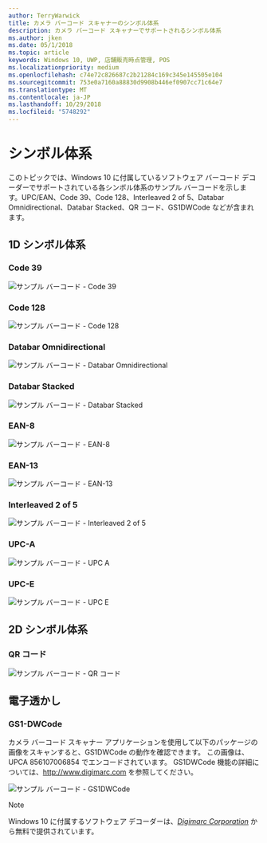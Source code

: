 ```yaml
---
author: TerryWarwick
title: カメラ バーコード スキャナーのシンボル体系
description: カメラ バーコード スキャナーでサポートされるシンボル体系
ms.author: jken
ms.date: 05/1/2018
ms.topic: article
keywords: Windows 10, UWP, 店舗販売時点管理, POS
ms.localizationpriority: medium
ms.openlocfilehash: c74e72c826687c2b21284c169c345e145505e104
ms.sourcegitcommit: 753e0a7160a88830d9908b446ef0907cc71c64e7
ms.translationtype: MT
ms.contentlocale: ja-JP
ms.lasthandoff: 10/29/2018
ms.locfileid: "5748292"
---
```

# <a name="symbologies"></a>シンボル体系
このトピックでは、Windows 10 に付属しているソフトウェア バーコード デコーダーでサポートされている各シンボル体系のサンプル バーコードを示します。UPC/EAN、Code 39、Code 128、Interleaved 2 of 5、Databar Omnidirectional、Databar Stacked、QR コード、GS1DWCode などが含まれます。

## <a name="1d-symbologies"></a>1D シンボル体系

### <a name="code-39"></a>Code 39
![サンプル バーコード - Code 39](images/pos/sample-barcode-code39.png)

### <a name="code-128"></a>Code 128
![サンプル バーコード - Code 128](images/pos/sample-barcode-code128.png)

### <a name="databar-omnidirectional"></a>Databar Omnidirectional
![サンプル バーコード - Databar Omnidirectional](images/pos/sample-barcode-databar-omnidirectional.png) 
### <a name="databar-stacked"></a>Databar Stacked
![サンプル バーコード - Databar Stacked](images/pos/sample-barcode-databar-stacked.png)

### <a name="ean-8"></a>EAN-8
![サンプル バーコード - EAN-8](images/pos/sample-barcode-ean8.png)

### <a name="ean-13"></a>EAN-13
![サンプル バーコード - EAN-13](images/pos/sample-barcode-ean13.png)

### <a name="interleaved-2-of-5"></a>Interleaved 2 of 5
![サンプル バーコード - Interleaved 2 of 5](images/pos/sample-barcode-interleaved-2-of-5.png)

### <a name="upc-a"></a>UPC-A
![サンプル バーコード - UPC A](images/pos/sample-barcode-upca.png)

### <a name="upc-e"></a>UPC-E
![サンプル バーコード - UPC E](images/pos/sample-barcode-upce.png)

## <a name="2d-symbologies"></a>2D シンボル体系
### <a name="qr-code"></a>QR コード
![サンプル バーコード - QR コード](images/pos/sample-barcode-qrcode.png)

## <a name="digital-watermark"></a>電子透かし
### <a name="gs1-dwcode"></a>GS1-DWCode

カメラ バーコード スキャナー アプリケーションを使用して以下のパッケージの画像をスキャンすると、GS1DWCode の動作を確認できます。  この画像は、UPCA 856107006854 でエンコードされています。  GS1DWCode 機能の詳細については、http://www.digimarc.com を参照してください。

![サンプル バーコード - GS1DWCode](images/pos/rice-box-v7.jpg)

> [!NOTE]
> Windows 10 に付属するソフトウェア デコーダーは、[*Digimarc Corporation*](https://www.digimarc.com/) から無料で提供されています。
